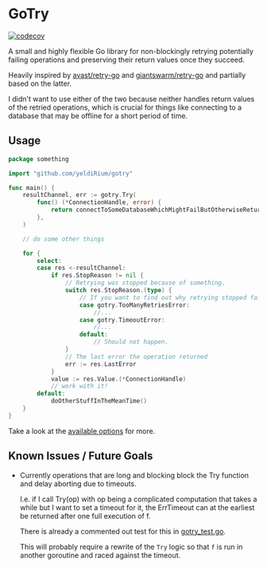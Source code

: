 # GoTry

[![codecov](https://codecov.io/gh/yeldiRium/gotry/branch/master/graph/badge.svg)](https://codecov.io/gh/yeldiRium/gotry)

A small and highly flexible Go library for non-blockingly retrying potentially
failing operations and preserving their return values once they succeed.

Heavily inspired by [avast/retry-go](https://github.com/avast/retry-go) and
[giantswarm/retry-go](https://github.com/giantswarm/retry-go) and partially
based on the latter.

I didn't want to use either of the two because neither
handles return values of the retried operations, which is crucial for things
like connecting to a database that may be offline for a short period of time.

## Usage

```go
package something

import "github.com/yeldiRium/gotry"

func main() {
    resultChannel, err := gotry.Try(
        func() (*ConnectionHandle, error) {
            return connectToSomeDatabaseWhichMightFailButOtherwiseReturnsAHandle()
        },
    )

    // do some other things

    for {
        select:
        case res <-resultChannel:
            if res.StopReason != nil {
                // Retrying was stopped because of something.
                switch res.StopReason.(type) {
                    // If you want to find out why retrying stopped failed.
                    case gotry.TooManyRetriesError:
                        //...
                    case gotry.TimeoutError:
                        //...
                    default:
                        // Should not happen.
                }
                // The last error the operation returned
                err := res.LastError
            }
            value := res.Value.(*ConnectionHandle)
            // work with it!
        default:
            doOtherStuffInTheMeanTime()
    }
}
```

Take a look at the [available options](./options.go) for more.

## Known Issues / Future Goals

* Currently operations that are long and blocking block the Try function and delay aborting due to timeouts.

  I.e. if I call Try(op) with op being a complicated computation that takes a while but I want to set a timeout for it,
  the ErrTimeout can at the earliest be returned after one full execution of f.
  
  There is already a commented out test for this in [gotry_test.go](./gotry_test.go).

  This will probably require a rewrite of the `Try` logic so that `f` is run in another goroutine and raced against the
  timeout.
